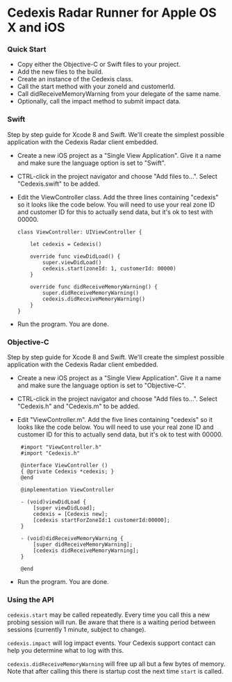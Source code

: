 # Cedexis Radar Runner for Apple OS X and iOS

### Quick Start

 * Copy either the Objective-C or Swift files to your project.
 * Add the new files to the build.
 * Create an instance of the Cedexis class.
 * Call the start method with your zoneId and customerId.
 * Call didReceiveMemoryWarning from your delegate of the same name.
 * Optionally, call the impact method to submit impact data.

### Swift

Step by step guide for Xcode 8 and Swift. We'll create the simplest possible
application with the Cedexis Radar client embedded.

 * Create a new iOS project as a "Single View Application". Give it a name and
   make sure the language option is set to "Swift".

 * CTRL-click in the project navigator and choose "Add files to...". Select 
   "Cedexis.swift" to be added.
    
 * Edit the ViewController class. Add the three lines containing "cedexis" so 
   it looks like the code below. You will need to use your real zone ID and
   customer ID for this to actually send data, but it's ok to test with 00000.

       class ViewController: UIViewController {

           let cedexis = Cedexis()

           override func viewDidLoad() {
               super.viewDidLoad()
               cedexis.start(zoneId: 1, customerId: 00000)
           }

           override func didReceiveMemoryWarning() {
               super.didReceiveMemoryWarning()
               cedexis.didReceiveMemoryWarning()
           }
       }

 * Run the program. You are done.

### Objective-C

Step by step guide for Xcode 8 and Swift. We'll create the simplest possible
application with the Cedexis Radar client embedded.

 * Create a new iOS project as a "Single View Application". Give it a name and
   make sure the language option is set to "Objective-C".

 * CTRL-click in the project navigator and choose "Add files to...". Select 
   "Cedexis.h" and "Cedexis.m" to be added.
    
 * Edit "ViewController.m". Add the five lines containing "cedexis" so 
   it looks like the code below. You will need to use your real zone ID and
   customer ID for this to actually send data, but it's ok to test with 00000.

        #import "ViewController.h"
        #import "Cedexis.h"

        @interface ViewController ()
        { @private Cedexis *cedexis; }
        @end

        @implementation ViewController

        - (void)viewDidLoad {
            [super viewDidLoad];
            cedexis = [Cedexis new];
            [cedexis startForZoneId:1 customerId:00000];
        }

        - (void)didReceiveMemoryWarning {
            [super didReceiveMemoryWarning];
            [cedexis didReceiveMemoryWarning];
        }

        @end

 * Run the program. You are done.
 
### Using the API

`cedexis.start` may be called repeatedly. Every time you call this a new probing
session will run. Be aware that there is a waiting period between sessions
(currently 1 minute, subject to change).

`cedexis.impact` will log impact events. Your Cedexis support contact can help you
determine what to log with this.

`cedexis.didReceiveMemoryWarning` will free up all but a few bytes of memory. Note
that after calling this there is startup cost the next time `start` is called.
